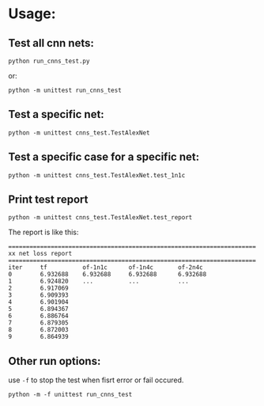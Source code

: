 # Usage: 
## Test all cnn nets: 
```
python run_cnns_test.py
```
or:
```
python -m unittest run_cnns_test 
```

## Test a specific net:
```
python -m unittest cnns_test.TestAlexNet
```

## Test a specific case for a specific net: 
```
python -m unittest cnns_test.TestAlexNet.test_1n1c
```

## Print test report
```
python -m unittest cnns_test.TestAlexNet.test_report
```
The report is like this:
```
======================================================================
xx net loss report
======================================================================
iter     tf          of-1n1c      of-1n4c       of-2n4c
0        6.932688    6.932688     6.932688      6.932688
1        6.924820    ...          ...           ...
2        6.917069
3        6.909393
4        6.901904
5        6.894367
6        6.886764
7        6.879305
8        6.872003
9        6.864939
```

## Other run options:
use `-f` to stop the test when fisrt error or fail occured.
```
python -m -f unittest run_cnns_test
```
